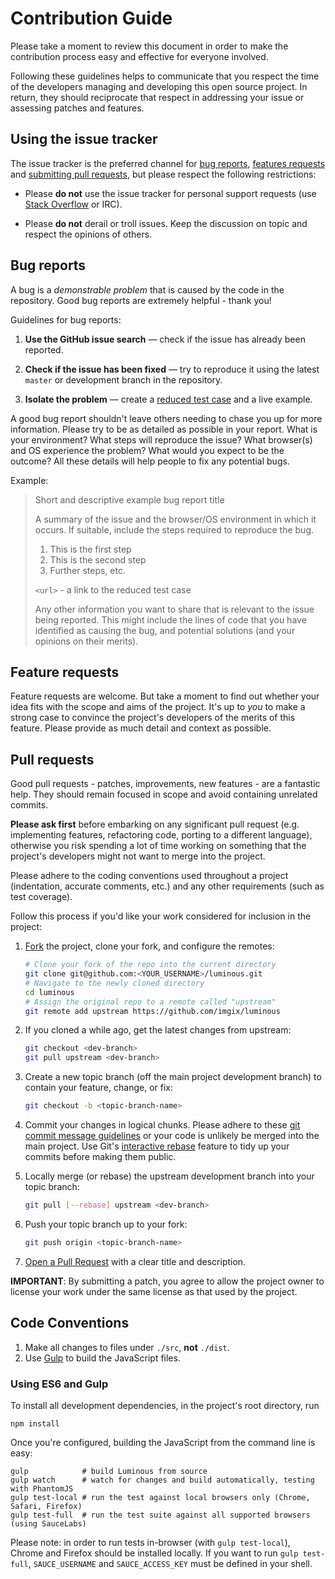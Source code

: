 # Contribution Guide

Please take a moment to review this document in order to make the contribution
process easy and effective for everyone involved.

Following these guidelines helps to communicate that you respect the time of
the developers managing and developing this open source project. In return,
they should reciprocate that respect in addressing your issue or assessing
patches and features.


## Using the issue tracker

The issue tracker is the preferred channel for [bug reports](#bugs),
[features requests](#features) and [submitting pull
requests](#pull-requests), but please respect the following restrictions:

* Please **do not** use the issue tracker for personal support requests (use
  [Stack Overflow](http://stackoverflow.com) or IRC).

* Please **do not** derail or troll issues. Keep the discussion on topic and
  respect the opinions of others.


<a name="bugs"></a>
## Bug reports

A bug is a _demonstrable problem_ that is caused by the code in the repository.
Good bug reports are extremely helpful - thank you!

Guidelines for bug reports:

1. **Use the GitHub issue search** &mdash; check if the issue has already been
   reported.

2. **Check if the issue has been fixed** &mdash; try to reproduce it using the
   latest `master` or development branch in the repository.

3. **Isolate the problem** &mdash; create a [reduced test
   case](http://css-tricks.com/6263-reduced-test-cases/) and a live example.

A good bug report shouldn't leave others needing to chase you up for more
information. Please try to be as detailed as possible in your report. What is
your environment? What steps will reproduce the issue? What browser(s) and OS
experience the problem? What would you expect to be the outcome? All these
details will help people to fix any potential bugs.

Example:

> Short and descriptive example bug report title
>
> A summary of the issue and the browser/OS environment in which it occurs. If
> suitable, include the steps required to reproduce the bug.
>
> 1. This is the first step
> 2. This is the second step
> 3. Further steps, etc.
>
> `<url>` - a link to the reduced test case
>
> Any other information you want to share that is relevant to the issue being
> reported. This might include the lines of code that you have identified as
> causing the bug, and potential solutions (and your opinions on their
> merits).


<a name="features"></a>
## Feature requests

Feature requests are welcome. But take a moment to find out whether your idea
fits with the scope and aims of the project. It's up to *you* to make a strong
case to convince the project's developers of the merits of this feature. Please
provide as much detail and context as possible.


<a name="pull-requests"></a>
## Pull requests

Good pull requests - patches, improvements, new features - are a fantastic
help. They should remain focused in scope and avoid containing unrelated
commits.

**Please ask first** before embarking on any significant pull request (e.g.
implementing features, refactoring code, porting to a different language),
otherwise you risk spending a lot of time working on something that the
project's developers might not want to merge into the project.

Please adhere to the coding conventions used throughout a project (indentation,
accurate comments, etc.) and any other requirements (such as test coverage).

Follow this process if you'd like your work considered for inclusion in the
project:

1. [Fork](http://help.github.com/fork-a-repo/) the project, clone your fork,
   and configure the remotes:

   ```bash
   # Clone your fork of the repo into the current directory
   git clone git@github.com:<YOUR_USERNAME>/luminous.git
   # Navigate to the newly cloned directory
   cd luminous
   # Assign the original repo to a remote called "upstream"
   git remote add upstream https://github.com/imgix/luminous
   ```

2. If you cloned a while ago, get the latest changes from upstream:

   ```bash
   git checkout <dev-branch>
   git pull upstream <dev-branch>
   ```

3. Create a new topic branch (off the main project development branch) to
   contain your feature, change, or fix:

   ```bash
   git checkout -b <topic-branch-name>
   ```

4. Commit your changes in logical chunks. Please adhere to these [git commit
   message guidelines](http://tbaggery.com/2008/04/19/a-note-about-git-commit-messages.html)
   or your code is unlikely be merged into the main project. Use Git's
   [interactive rebase](https://help.github.com/articles/interactive-rebase)
   feature to tidy up your commits before making them public.

5. Locally merge (or rebase) the upstream development branch into your topic branch:

   ```bash
   git pull [--rebase] upstream <dev-branch>
   ```

6. Push your topic branch up to your fork:

   ```bash
   git push origin <topic-branch-name>
   ```

7. [Open a Pull Request](https://help.github.com/articles/using-pull-requests/)
    with a clear title and description.

**IMPORTANT**: By submitting a patch, you agree to allow the project owner to
license your work under the same license as that used by the project.


<a name="pull-requests"></a>
## Code Conventions

1. Make all changes to files under `./src`, **not** `./dist`.
2. Use [Gulp](#gulp) to build the JavaScript files.


<a name="gulp"></a>
### Using ES6 and Gulp

To install all development dependencies, in the project's root directory, run

```
npm install
```

Once you're configured, building the JavaScript from the command line is easy:

```
gulp            # build Luminous from source
gulp watch      # watch for changes and build automatically, testing with PhantomJS
gulp test-local # run the test against local browsers only (Chrome, Safari, Firefox)
gulp test-full  # run the test suite against all supported browsers (using SauceLabs)
```

Please note: in order to run tests in-browser (with `gulp test-local`), Chrome and Firefox should be installed locally. If you want to run `gulp test-full`, `SAUCE_USERNAME` and `SAUCE_ACCESS_KEY` must be defined in your shell.
